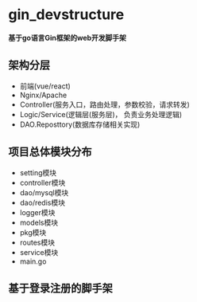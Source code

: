 

# gin_devstructure



**基于go语言Gin框架的web开发脚手架**

## 架构分层

-   前端(vue/react)
-   Nginx/Apache
-   Controller(服务入口，路由处理，参数校验，请求转发)
-   Logic/Service(逻辑层(服务层)， 负责业务处理逻辑)
-   DAO.Reposttory(数据库存储相关实现)





## 项目总体模块分布
-   setting模块
-   controller模块
-   dao/mysql模块
-   dao/redis模块
-   logger模块
-   models模块
-   pkg模块
-   routes模块
-   service模块
-   main.go


## 基于登录注册的脚手架
